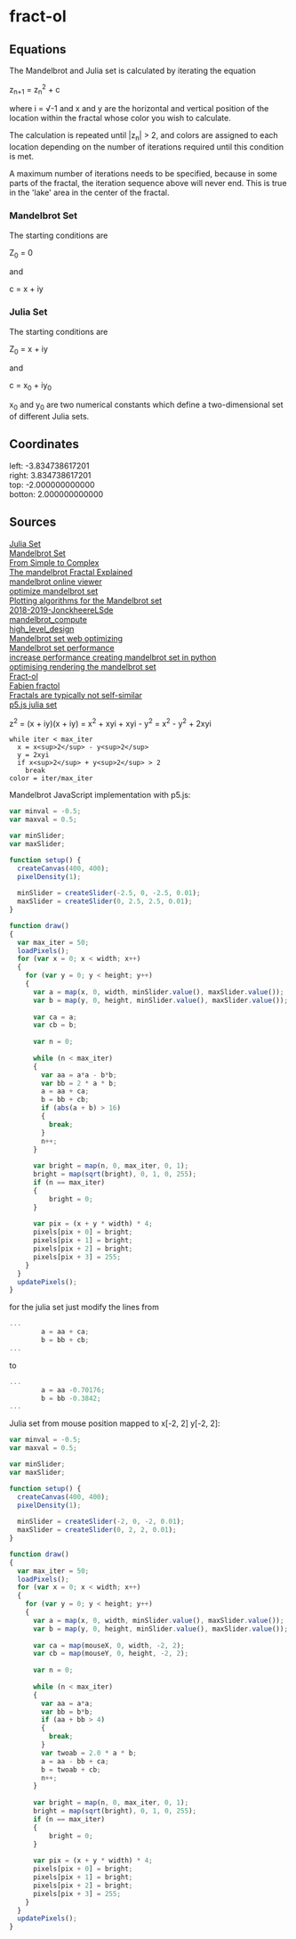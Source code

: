 # fract-ol

## Equations

The Mandelbrot and Julia set is calculated by iterating the equation

z<sub>n+1</sub> = z<sub>n</sub><sup>2</sup> + c

where i = √-1 and x and y are the horizontal and vertical position of the location within the fractal whose color you wish to calculate.

The calculation is repeated until |z<sub>n</sub>| > 2, and colors are assigned to each location depending on the number of iterations required until this condition is met.

A maximum number of iterations needs to be specified, because in some parts of the fractal, the iteration sequence above will never end. This is true in the 'lake' area in the center of the fractal.

### Mandelbrot Set

The starting conditions are

Z<sub>0</sub> = 0

and

c = x + iy

### Julia Set

The starting conditions are

Z<sub>0</sub> = x + iy

and

c = x<sub>0</sub> + iy<sub>0</sub>

x<sub>0</sub> and y<sub>0</sub> are two numerical constants which define a two-dimensional set of different Julia sets.

## Coordinates

left:   -3.834738617201<br/>
right:   3.834738617201<br/>
top:    -2.000000000000<br/>
botton:  2.000000000000<br/>



## Sources
[Julia Set](https://sciencedemos.org.uk/julia.php)<br/>
[Mandelbrot Set](https://sciencedemos.org.uk/mandelbrot.php)<br/>
[From Simple to Complex](https://fractalfoundation.org/OFC/OFC-4-1.html)<br/>
[The mandelbrot Fractal Explained](https://www.youtube.com/watch?v=6IWXkV82oyY)<br/>
[mandelbrot online viewer](https://mandel.gart.nz/)<br/>
[optimize mandelbrot set](https://stackoverflow.com/questions/44354589/optimizing-mandelbrot-fractal)<br/>
[Plotting algorithms for the Mandelbrot set](https://en.wikipedia.org/wiki/Plotting_algorithms_for_the_Mandelbrot_set)<br/>
[2018-2019-JonckheereLSde](https://theses.liacs.nl/pdf/2018-2019-JonckheereLSde.pdf)<br/>
[mandelbrot_compute](https://github.com/Talndir/fractal-z/blob/master/Fractal%20Z/shaders/mandelbrot/mandelbrot_compute.glsl)<br/>
[high_level_design](https://people.ece.cornell.edu/land/courses/ece5760/FinalProjects/s2022/sjz38_dap263/sjz38_dap263/high_level_design.html)<br/>
[Mandelbrot set web optimizing](https://www.capitalone.com/tech/software-engineering/optimizing-graphing-performance-on-the-web-mandelbrot-project/)<br/>
[Mandelbrot set performance](https://martin-ueding.de/posts/performance-in-mandelbrot-set-computation/)<br/>
[increase performance creating mandelbrot set in python](https://codereview.stackexchange.com/questions/216235/increase-performance-creating-mandelbrot-set-in-python)<br/>
[optimising rendering the mandelbrot set](https://blog.kazitor.com/2018/07/optimising-rendering-the-mandelbrot-set/)<br/>
[Fract-ol](https://github.com/VBrazhnik/Fract-ol)<br/>
[Fabien fractol](https://git.42l.fr/Fabien/fractol/src/branch/master)<br/>
[Fractals are typically not self-similar](https://www.youtube.com/watch?v=gB9n2gHsHN4)<br/>
[p5.js julia set](https://editor.p5js.org/codingtrain/sketches/G6qbMmaI)<br/>

z<sup>2</sup> = (x + iy)(x + iy) = x<sup>2</sup> + xyi + xyi - y<sup>2</sup> = x<sup>2</sup> - y<sup>2</sup> + 2xyi

```
while iter < max_iter
  x = x<sup>2</sup> - y<sup>2</sup>
  y = 2xyi
  if x<sup>2</sup> + y<sup>2</sup> > 2
    break
color = iter/max_iter
```

Mandelbrot JavaScript implementation with p5.js:

```javascript
var minval = -0.5;
var maxval = 0.5;

var minSlider;
var maxSlider;

function setup() {
  createCanvas(400, 400);
  pixelDensity(1);
  
  minSlider = createSlider(-2.5, 0, -2.5, 0.01);
  maxSlider = createSlider(0, 2.5, 2.5, 0.01);
}

function draw()
{
  var max_iter = 50;
  loadPixels();
  for (var x = 0; x < width; x++)
  {
    for (var y = 0; y < height; y++)
    {
      var a = map(x, 0, width, minSlider.value(), maxSlider.value());
      var b = map(y, 0, height, minSlider.value(), maxSlider.value());
      
      var ca = a;
      var cb = b;
      
      var n = 0;
      
      while (n < max_iter)
      {
        var aa = a*a - b*b;
        var bb = 2 * a * b;
        a = aa + ca;
        b = bb + cb;
        if (abs(a + b) > 16)
        {
          break;
        }
        n++;
      }
      
      var bright = map(n, 0, max_iter, 0, 1);
      bright = map(sqrt(bright), 0, 1, 0, 255);
      if (n == max_iter)
      {
          bright = 0;
      }
      
      var pix = (x + y * width) * 4;
      pixels[pix + 0] = bright;
      pixels[pix + 1] = bright;
      pixels[pix + 2] = bright;
      pixels[pix + 3] = 255;
    }
  }
  updatePixels();
}
```
for the julia set just modify the lines from
```javascript
...
        a = aa + ca;
        b = bb + cb;
...
```
to
```javascript
...
        a = aa -0.70176;
        b = bb -0.3842;
...
```

Julia set from mouse position mapped to x[-2, 2] y[-2, 2]:
```javascript
var minval = -0.5;
var maxval = 0.5;

var minSlider;
var maxSlider;

function setup() {
  createCanvas(400, 400);
  pixelDensity(1);
  
  minSlider = createSlider(-2, 0, -2, 0.01);
  maxSlider = createSlider(0, 2, 2, 0.01);
}

function draw()
{
  var max_iter = 50;
  loadPixels();
  for (var x = 0; x < width; x++)
  {
    for (var y = 0; y < height; y++)
    {
      var a = map(x, 0, width, minSlider.value(), maxSlider.value());
      var b = map(y, 0, height, minSlider.value(), maxSlider.value());
      
      var ca = map(mouseX, 0, width, -2, 2);
      var cb = map(mouseY, 0, height, -2, 2);
      
      var n = 0;
      
      while (n < max_iter)
      {
        var aa = a*a;
        var bb = b*b;
        if (aa + bb > 4)
        {
          break;
        }
        var twoab = 2.0 * a * b;
        a = aa - bb + ca;
        b = twoab + cb;
        n++;
      }
      
      var bright = map(n, 0, max_iter, 0, 1);
      bright = map(sqrt(bright), 0, 1, 0, 255);
      if (n == max_iter)
      {
          bright = 0;
      }
      
      var pix = (x + y * width) * 4;
      pixels[pix + 0] = bright;
      pixels[pix + 1] = bright;
      pixels[pix + 2] = bright;
      pixels[pix + 3] = 255;
    }
  }
  updatePixels();
}
```

